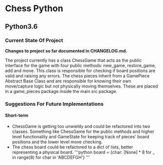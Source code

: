# Chess Python

## Python3.6


### Current State Of Project

**Changes to project so far documented in CHANGELOG.md.**

The project currently has a class ChessGame that acts as the public interface for the game with four public methods: new_game, restore_game, add and move. This class is responsible for checking if board positions are valid and raising any errors. The chess pieces inherit from a GamePiece Abstract Base Class and are responsible for knowing their own move/capture logic but not physically moving themselves. These are placed in a game_pieces package inside the main src package.


### Suggestions For Future Implementations

#### Short-term

* ChessGame is getting too unwieldy and could be refactored into two classes. Something like ChessGame for the public methods and higher level functionality and GameState for keeping track of pieces' board positions and the lower level move checking.
* The chess board could be refactored to a dict of lists, better representing a physical board.
'''python
	board = {char: [None] * 8 for _ in range(8) for char in 'ABCDEFGH'}
'''
